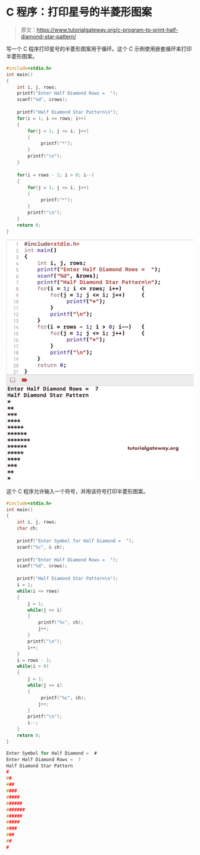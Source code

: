 # C 程序：打印星号的半菱形图案

> 原文：<https://www.tutorialgateway.org/c-program-to-print-half-diamond-star-pattern/>

写一个 C 程序打印星号的半菱形图案用于循环。这个 C 示例使用嵌套循环来打印半菱形图案。

```c
#include<stdio.h>
int main()
{
 	int i, j, rows; 
 	printf("Enter Half Diamond Rows =  ");
 	scanf("%d", &rows);

    printf("Half Diamond Star Pattern\n");
	for(i = 1; i <= rows; i++)
	{
        for(j = 1; j <= i; j++)
        {
             printf("*");
        }
        printf("\n");
    }

    for(i = rows - 1; i > 0; i--)
	{
        for(j = 1; j <= i; j++)
        {
             printf("*");
        }
        printf("\n");
    }
 	return 0;
}
```

![C Program to Print Half Diamond Star Pattern 1](img/bedf7196b2a658f408fcf0424e274721.png)

这个 C 程序允许输入一个符号，并用该符号打印半菱形图案。

```c
#include<stdio.h>
int main()
{
 	int i, j, rows;
    char ch;

    printf("Enter Symbol for Half Diamond =  ");
    scanf("%c", & ch);

 	printf("Enter Half Diamond Rows =  ");
 	scanf("%d", &rows);

    printf("Half Diamond Star Pattern\n");
    i = 1;
	while(i <= rows)
	{
        j = 1;
        while(j <= i)
        {
            printf("%c", ch);
            j++;
        }
        printf("\n");
        i++;
    }
    i = rows - 1;
    while(i > 0)
	{
        j = 1;
        while(j <= i)
        {
             printf("%c", ch);
            j++;
        }
        printf("\n");
        i--;
    }
 	return 0;
}
```

```c
Enter Symbol for Half Diamond =  #
Enter Half Diamond Rows =  7
Half Diamond Star Pattern
#
##
###
####
#####
######
#######
######
#####
####
###
##
#
```